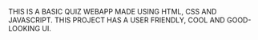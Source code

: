 THIS IS A BASIC QUIZ WEBAPP MADE USING HTML, CSS AND JAVASCRIPT. THIS PROJECT HAS A USER FRIENDLY, COOL AND GOOD-LOOKING UI.
